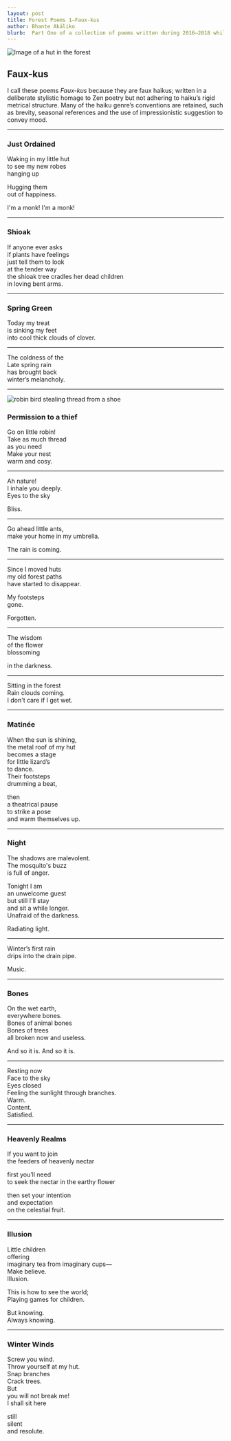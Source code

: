 ```yaml
---
layout: post
title: Forest Poems 1—Faux-kus
author: Bhante Akāliko
blurb:  Part One of a collection of poems written during 2016–2018 whilst residing at Bodhinyana Monastery in Serpentine, Western Australia. Inspired by the poems of the senior nuns and monks from the <i>Therīgāthā</i> and <i>Theragāthā</i>, as well as the later Chan and Zen literary traditions, these poems are a homage to the ideal of the rustic solitude of a forest monastic. They explore themes of impermanence, death, melancholy, as well as the joys and struggles of meditation.   
---
```


<img alt="Image of a hut in the forest" src="https://raw.githubusercontent.com/lokanta/lokanta.github.io/master/hut2.jpg">

## Faux-kus

I call these poems *Faux-kus* because they are faux haikus; written in a deliberate stylistic homage to Zen poetry but not adhering to haiku’s rigid metrical structure. Many of the haiku genre’s conventions are retained, such as brevity, seasonal references and the use of impressionistic suggestion to convey mood. 

<hr>

<div class="poetry">


<div class="poem">
<h3>Just Ordained</h3>

<p>Waking in my little hut<br> 
to see my new robes<br>
hanging up
</p>
<p>Hugging them<br> 
out of happiness.</p>

<p>I'm a monk! I'm a monk!</p>

</div>
<hr>



<div class="poem">
<h3>Shioak</h3>

<p>If anyone ever asks<br>
if plants have feelings<br>
just tell them to look<br>
at the tender way<br> 
the shioak tree cradles her dead children<br>
in loving bent arms.

</div>
<hr>



<div class="poem">
<h3>Spring Green </h3>

<p>Today my treat<br> 
is sinking my feet<br> 
into cool thick clouds of clover.

<hr>

<p>The coldness of the<br> 
Late spring rain<br> 
has brought back<br>
winter’s melancholy.

<hr>
</div>
<img alt="robin bird stealing thread from a shoe" src="https://raw.githubusercontent.com/lokanta/lokanta.github.io/master/robin%20thief.jpg">
  
<div class="poem">
<h3>Permission to a thief</h3>

<p>Go on little robin!<br> 
Take as much thread<br> 
as you need<br> 
Make your nest<br> 
warm and cosy.

<hr>

<p>Ah nature!<br> 
I inhale you deeply.<br>
Eyes to the sky

<p>Bliss.

<hr>

<p>Go ahead little ants,<br> 
make your home in my umbrella. 

<p>The rain is coming.

<hr>

<p>Since I moved huts<br> 
my old forest paths<br> 
have started to disappear. 

<p>My footsteps<br> 
gone. 

<p>Forgotten.

<hr>

<p>The wisdom<br> 
of the flower<br>
blossoming

<p>in the darkness.

<hr>

<p>Sitting in the forest<br>
Rain clouds coming.<br> 
I don't care if I get wet.
</div>
<hr>

<div class="poem">
<h3>Matinée</h3>

<p>When the sun is shining,<br>
the metal roof of my hut <br>
becomes a stage<br> 
for little lizard’s<br>
to dance.<br> 
Their footsteps<br> 
drumming a beat, 

<p>then<br> 
a theatrical pause<br> 
to strike a pose<br>
and warm themselves up.
</div>
<hr>



<div class="poem">
<h3>Night</h3>

<p>The shadows are malevolent.<br> 
The mosquito's buzz<br>
is full of anger.

<p>Tonight I am<br> 
an unwelcome guest<br>
but still I'll stay<br> 
and sit a while longer.<br>
Unafraid of the darkness. 

<p>Radiating light.

<hr>

<p>Winter’s first rain<br> 
drips into the drain pipe.

<p>Music.
</div>
<hr>



<div class="poem">
<h3>Bones</h3>

<p>On the wet earth,<br> 
everywhere bones.<br> 
Bones of animal bones<br>
Bones of trees<br>
all broken now and useless. 

<p>And so it is. And so it is.

<hr>

<p>Resting now<br> 
Face to the sky<br> 
Eyes closed<br>
Feeling the sunlight through branches.<br>
Warm.<br> 
Content.<br> 
Satisfied.
</div>
<hr>



<div class="poem">
<h3>Heavenly Realms</h3>

<p>If you want to join<br> 
the feeders of heavenly nectar

<p>first you’ll need<br>
to seek the nectar in the earthy flower

<p>then set your intention<br>
and expectation<br> 
on the celestial fruit.
</div>
<hr>



<div class="poem">
<h3>Illusion</h3>

<p>Little children<br> 
offering<br> 
imaginary tea from imaginary cups—<br>
Make believe.<br>
Illusion.

<p>This is how to see the world;<br>
Playing games for children.

<p>But knowing.<br> 
Always knowing.
</div>
<hr>



<div class="poem">
<h3>Winter Winds</h3>

<p>Screw you wind.<br> 
Throw yourself at my hut.<br> 
Snap branches<br>
Crack trees.<br>
But<br> 
you will not break me!<br> 
I shall sit here 

<p>still<br> 
silent<br> 
and resolute. 
</div>
</div>
